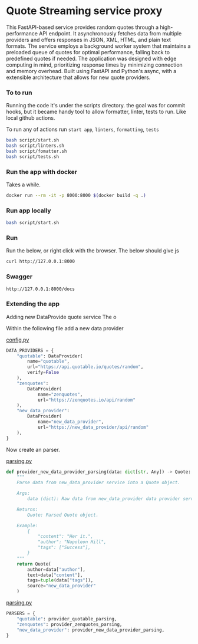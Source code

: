 # Quote Streaming service proxy

This FastAPI-based service provides random quotes through a high-performance API endpoint. It asynchronously fetches data from multiple providers and offers responses in JSON, XML, HTML, and plain text formats. The service employs a background worker system that maintains a preloaded queue of quotes for optimal performance, falling back to predefined quotes if needed.
The application was designed with edge computing in mind, prioritizing response times by minimizing connection and memory overhead. Built using FastAPI and Python's async, with a extensible architecture that allows for new quote providers.

### To to run
Running the code it's under the scripts directory.
the goal was for commit hooks, but it became handy tool to allow formatter, linter, tests to run.
Like local github actions.

To run any of actions run `start app`, `linters`, `formatting`, `tests`
```bash
bash script/start.sh
bash script/linters.sh
bash script/fomatter.sh
bash script/tests.sh
```

### Run the app with docker
Takes a while.
```bash
docker run --rm -it -p 8000:8000 $(docker build -q .)
```

### Run app locally
```bash
bash script/start.sh
```

### Run
Run the below, or right click with the browser.
The below should give js
```bash
curl http://127.0.0.1:8000
```
### Swagger
```bash
http://127.0.0.1:8000/docs
```


### Extending the app
Adding new DataProvide quote service
The o


Within the following file add a new data provider

[config.py](src/quote/config.py)
```python
DATA_PROVIDERS = {
    "quotable": DataProvider(
        name="quotable",
        url="https://api.quotable.io/quotes/random",
        verify=False
    ),
    "zenquotes":
        DataProvider(
            name="zenquotes",
            url="https://zenquotes.io/api/random"
    ),
    "new_data_provider":
        DataProvider(
            name="new_data_provider",
            url="https://new_data_provider/api/random"
    ),
}
```
Now create an parser.

[parsing.py](src/quote/parsing.py)
```python
def provider_new_data_provider_parsing(data: dict[str, Any]) -> Quote:
    """
    Parse data from new_data_provider service into a Quote object.

    Args:
        data (dict): Raw data from new_data_provider data provider service.

    Returns:
        Quote: Parsed Quote object.

    Example:
        {
            "content": "Her it.",
            "author": "Napoleon Hill",
            "tags": ["Success"],
        }
    """
    return Quote(
        author=data["author"],
        text=data["content"],
        tags=tuple(data["tags"]),
        source="new_data_provider"
    )
```
[parsing.py](src/quote/parsing.py)
```python
PARSERS = {
    "quotable": provider_quotable_parsing,
    "zenquotes": provider_zenquotes_parsing,
    "new_data_provider": provider_new_data_provider_parsing,
}
```



